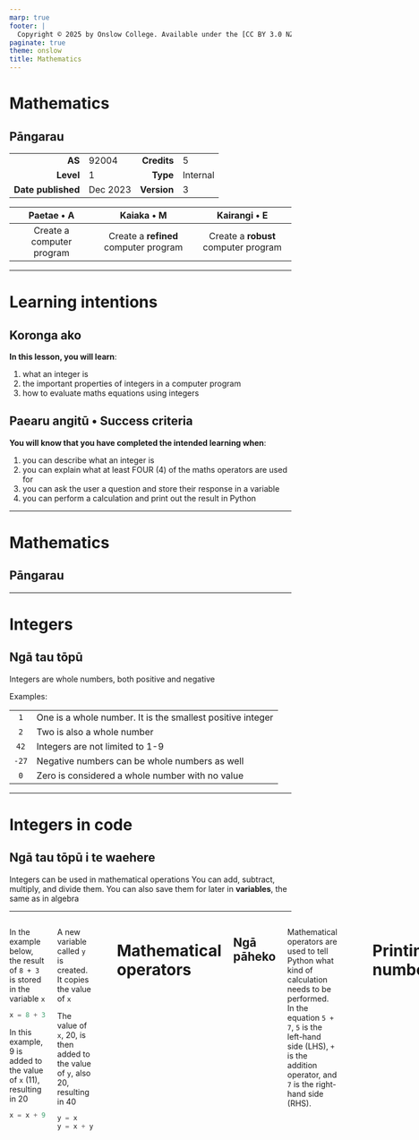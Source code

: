 ```yaml
---
marp: true
footer: |
  Copyright © 2025 by Onslow College. Available under the [CC BY 3.0 NZ](https://github.com/OnslowCollege/LearningMaterials/blob/main/LICENSE.md) license on [GitHub](https://github.com/OnslowCollege/LearningMaterials).
paginate: true
theme: onslow
title: Mathematics
---
```


<!-- _class: title -->
<!-- _paginate: skip -->

# Mathematics

## Pāngarau

| | | | |
| --: | :-- | --: | :-- |
| **AS** | 92004 | **Credits** | 5 |
| **Level** | 1 | **Type** | Internal |
| **Date published** | Dec 2023 | **Version** | 3 |

| Paetae • A | Kaiaka • M | Kairangi • E |
| :-: | :-: | :-: |
| Create a computer program | Create a **refined** computer program | Create a **robust** computer program |

---

<!-- _class: lisc -->
<!-- _paginate: skip -->

# Learning intentions

## Koronga ako

**In this lesson, you will learn**:

1. what an integer is
2. the important properties of integers in a computer program
3. how to evaluate maths equations using integers

## Paearu angitū • Success criteria

**You will know that you have completed the intended learning when**:

1. you can describe what an integer is
2. you can explain what at least FOUR (4) of the maths operators are used for
3. you can ask the user a question and store their response in a variable
4. you can perform a calculation and print out the result in Python

---

<!-- _class: division -->

# Mathematics

## Pāngarau

---

# Integers

## Ngā tau tōpū

Integers are whole numbers, both positive and negative

Examples:

| | |
| :-: | :-- |
| `1` | One is a whole number. It is the smallest positive integer |
| `2` | Two is also a whole number |
| `42` | Integers are not limited to 1-9 |
| `-27` | Negative numbers can be whole numbers as well |
| `0` | Zero is considered a whole number with no value |

---

# Integers in code

## Ngā tau tōpū i te waehere

Integers can be used in mathematical operations You can add, subtract, multiply, and divide them. You can also save them for later in **variables**, the same as in algebra

<hr>

<div class="columns">

<div>

In the example below, the result of `8 + 3` is stored in the variable `x`

```python
x = 8 + 3
```

In this example, 9 is added to the value of `x` (11), resulting in 20

```python
x = x + 9
```

</div>

<div>

A new variable called `y` is created. It copies the value of `x`

The value of `x`, 20, is then added to the value of `y`, also 20, resulting in 40

```python
y = x
y = x + y
```

</div>

---

# Mathematical operators

## Ngā pāheko

Mathematical operators are used to tell Python what kind of calculation needs to be performed. In the  equation `5 + 7`, `5` is the left-hand side (LHS), `+` is the addition operator, and `7` is the right-hand side (RHS).

| Symbol | Meaning | Example | Answer |
| :-: | :-- | --: | :-- |
| `+` | Add the LHS to the RHS | `1 + 1` | `= 2` |
| `-` | LHS minus RHS | `20 - 30` | `= 10` |
| `*` | LHS multiplied by RHS | `7 * 8` | `= 56` |
| `/` | LHS divided by RHS | `30 / 10` | `= 3.0` |
| `%` | LHS divided by RHS, returning the remainder | `5 % 2` | `= 1` |

---

# Printing numbers

## Te tānga o ngā tau

<div class="columns">

<div>

You can print numbers using the `print()` function. The number goes inside the brackets, either directly…

```python
print(5)
```

… or a variable containing a number

```python
x = 5
print(x)
```

</div>

<div>

You can also print a maths expression, using either numbers, variables, or both

```python
x = 5
print(5 + 5)
print(x + x)
```

You can add text around a number. Write an `f` followed by `"`quote marks`"`; the number goes inside `{` curly brackets `}`

```python
print(f"You have {x} apples!")
```

</div>

</div>

---

# Asking for a number

## Te pātai mo tētahi tau

You can ask the user to provide a number using the `input()` function. Inside the brackets, provide a question to ask the user wrapped in quotation marks

```python
input("Enter a number: ")
```

However, the result will not be usable unless you store it in a variable

```python
user_input = input("Enter a number: ")
```

Once again, we have an issue. The result is not considered a number by Python, so you will need to convert it using the `int()` function

```python
user_input = input("Enter a number: ")
x = int(user_input)
```

---

<!-- _class: division -->

# Tātaitai mō te utu o he pūhera

## Postage cost calculator

---

# Postage cost calculator

## Tātaitai mō te utu o he pūhera

Calculate the price for sending parcels based on their size and weight

<div class="columns">

<div>

1. Ask the user for the width, height, and length of the parcel in centimetres
2. Ask the user for the weight in grams
3. Perform the following changes:
   - From the width, remove 1cm
   - From height, 2cm
   - From length, 3cm
   - From weight, 4g

</div>

<div>

4. Multiply all the numbers together
5. Add a service fee of $2
6. Divide the total by 1500
7. Round the answer to 2 decimal place and print with a dollar sign

For example, for a 30cm x 10cm x 20cm parcel that weights 15g, the customer would need to pay **$28.93**.

</div>

</div>

---

# Example output

## Putanga tauira

```plain
Welcome to the Parcel Post Calculator:

Enter the parcel's width in cm: 30
Enter the parcel's height in cm: 10
Enter the parcel's length in cm: 20
Enter the parcel's weight in g: 15

Your parcel will cost $28.93 to send.
Thank you for your business. Have a nice day. :-)
```

---

# Quiz

## Patapātai

Complete the quiz in your Google Classroom assignment

You will need to:

- explain what an integer is
- explain what a variable is used for
- choose the correct code to print the expected answer

---

<!-- _class: division -->

# Whakamutunga

## Conclusion

---

# Success criteria

## Paearu angitū

Now that this lesson has concluded, think about how confident you are in your understanding. Do you feel that:

1. you can explain what an integer is?
2. you can explain what at least FOUR (4) of the maths operators are used for?
3. you can ask the user a question and store their response in a variable?
4. you can perform a calculation and print out the result in Python?
